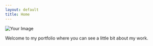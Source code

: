 ```yaml
---
layout: default
title: Home
---
```


<img src="/public/aaron_sun_profile.png" alt="Your Image" class="img-thumbnail center-image w-75">
<p class="pt-3">Welcome to my portfolio where you can see a little bit about my work. </p>